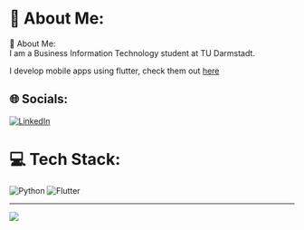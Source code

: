 # 💫 About Me:
💫 About Me:<br>I am a Business Information Technology student at TU Darmstadt.

I develop mobile apps using flutter, check them out [here](https://play.google.com/store/apps/developer?id=Vollrath)

## 🌐 Socials:
[![LinkedIn](https://img.shields.io/badge/LinkedIn-%230077B5.svg?logo=linkedin&logoColor=white)](https://www.linkedin.com/in/ben-vollrath-960038274/) 

# 💻 Tech Stack:
![Python](https://img.shields.io/badge/python-3670A0?style=for-the-badge&logo=python&logoColor=ffdd54) ![Flutter](https://img.shields.io/badge/Flutter-%2302569B.svg?style=for-the-badge&logo=Flutter&logoColor=white)

---
[![](https://visitcount.itsvg.in/api?id=Ben-Vollrath&icon=0&color=0)](https://visitcount.itsvg.in)

<!-- Proudly created with GPRM ( https://gprm.itsvg.in ) -->
